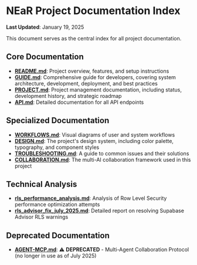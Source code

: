 # NEaR Project Documentation Index

**Last Updated**: January 19, 2025

This document serves as the central index for all project documentation.

## Core Documentation

-   [**README.md**](../README.md): Project overview, features, and setup instructions
-   [**GUIDE.md**](GUIDE.md): Comprehensive guide for developers, covering system architecture, development, deployment, and best practices
-   [**PROJECT.md**](PROJECT.md): Project management documentation, including status, development history, and strategic roadmap
-   [**API.md**](API.md): Detailed documentation for all API endpoints

## Specialized Documentation

-   [**WORKFLOWS.md**](WORKFLOWS.md): Visual diagrams of user and system workflows
-   [**DESIGN.md**](DESIGN.md): The project's design system, including color palette, typography, and component styles
-   [**TROUBLESHOOTING.md**](TROUBLESHOOTING.md): A guide to common issues and their solutions
-   [**COLLABORATION.md**](COLLABORATION.md): The multi-AI collaboration framework used in this project

## Technical Analysis

-   [**rls_performance_analysis.md**](../rls_performance_analysis.md): Analysis of Row Level Security performance optimization attempts
-   [**rls_advisor_fix_july_2025.md**](rls_advisor_fix_july_2025.md): Detailed report on resolving Supabase Advisor RLS warnings

## Deprecated Documentation

-   [**AGENT-MCP.md**](AGENT-MCP.md): ⚠️ **DEPRECATED** - Multi-Agent Collaboration Protocol (no longer in use as of July 2025)
